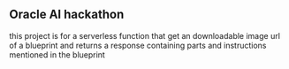 ## Oracle AI hackathon

this project is for a serverless function that get an downloadable image url of a blueprint and returns a response containing parts and instructions mentioned in the blueprint
